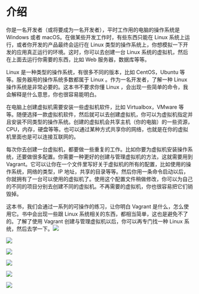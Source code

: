 # 介绍

你是一名开发者（或将要成为一名开发者），平时工作用的电脑的操作系统是 Windows 或者 macOS。在做某些开发工作时，有些东西只能在 Linux 系统上运行，或者你开发的产品最终会运行在 Linux 类型的操作系统上，你想模拟一下开发的应用真正运行的环境。这时，你可以去创建一台 Linux 系统的虚拟机，然后在上面去运行你需要的东西，比如 Web 服务器，数据库等等。

Linux 是一种类型的操作系统，有很多不同的版本，比如 CentOS，Ubuntu 等等。服务器用的操作系统多数都属于 Linux 。作为一名开发者，了解一种 Linux 操作系统是非常必要的。这本书不要求你懂 Linux ，会出现一些简单的命令，我会解释是什么意思，你也很容易能明白。

在电脑上创建虚拟机需要安装一些虚拟机软件，比如 Virtualbox，VMware 等等。随便选择一款虚拟机软件，然后就可以去创建虚拟机，你可以为虚拟机指定并且安装不同类型的操作系统。创建的虚拟机会共享主机（你的电脑）的一些资源，CPU，内存，硬盘等等。也可以通过某种方式共享你的网络，也就是在你的虚拟机里面也是可以连接互联网的。

每次你去创建一台虚拟机，都要做一些重复的工作。比如你要为虚拟机安装操作系统，还要做很多配置。你需要一种更好的创建与管理虚拟机的方法，这就需要用到 Vagrant。它可以让你在一个文件里写好关于虚拟机的所有的配置，比如使用的操作系统，网络的类型，IP 地址，共享的目录等等。然后你用一条命令启动以后，你就拥有了一台可以使用的虚拟机了。使用这个配置文件稍做修改，你可以为自己的不同的项目分别去创建不同的虚拟机。不再需要的虚拟机，你也很容易把它们销毁掉。

这本书，我们会通过一系列的可操作的练习，让你明白 Vagrant 是什么，怎么使用它。书中会出现一些跟 Linux 系统相关的东西，都相当简单，这也是避免不了的。了解了使用 Vagrant 创建与管理虚拟机以后，你可以再专门找一种 Linux 系统，然后去学一下。![](/assets/vagrant-book.png)

![](/assets/vagrant-book.png)

![](/assets/vagrant-book.png)

![](/assets/vagrant-book.png)

![](/assets/vagrant-book.png)

![](/assets/vagrant-book.png)



